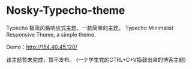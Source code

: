 # Nosky-Typecho-theme
Typecho 极简风格响应式主题，一款简单的主题。 Typecho Minimalist Responsive Theme, a simple theme.

Demo：http://154.40.45.120/

该主题暂未完成，暂不发布。
(一个学生党的CTRL+C+V捣鼓出来的博客主题)
